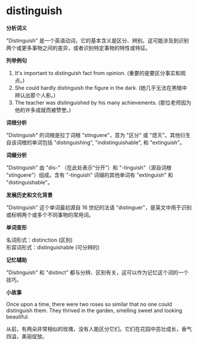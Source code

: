 # distinguish

**分析词义**

  

"Distinguish" 是一个英语动词，它的基本含义是区分、辨别。这可能涉及到识别两个或更多事物之间的差异，或者识别特定事物的特性或特征。

  

**列举例句**

  

1.  It's important to distinguish fact from opinion. (重要的是要区分事实和观点。)
2.  She could hardly distinguish the figure in the dark. (她几乎无法在黑暗中辨认出那个人影。)
3.  The teacher was distinguished by his many achievements. (那位老师因为他的许多成就而被赞誉。)

  

**词根分析**

  

"Distinguish" 的词根是拉丁词根 "stinguere"，意为 "区分" 或 "熄灭"。其他衍生自该词根的单词包括 "distinguishing", "indistinguishable", 和 "extinguish"。

  

**词缀分析**

  

"Distinguish" 由 "dis-" （在此处表示“分开”）和 "-tinguish"（源自词根 "stinguere"）组成。含有 "-tinguish" 词缀的其他单词有 "extinguish" 和 "distinguishable"。

  

**发展历史和文化背景**

  

"Distinguish" 这个单词最初源自 16 世纪的法语 "distinguer"，是英文中用于识别或标明两个或多个不同事物的常用词。

  

**单词变形**

  

名词形式：distinction (区别)  
形容词形式：distinguishable (可分辨的)

  

**记忆辅助**

  

"Distinguish" 和 "distinct" 都与分辨、区别有关，这可以作为记忆这个词的一个技巧。

  

**小故事**

  

Once upon a time, there were two roses so similar that no one could distinguish them. They thrived in the garden, smelling sweet and looking beautiful.

  

从前，有两朵非常相似的玫瑰，没有人能区分它们。它们在花园中茁壮成长，香气四溢，美丽绽放。
